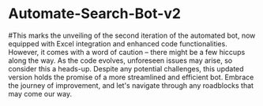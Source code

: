 # Automate-Search-Bot-v2


#This marks the unveiling of the second iteration of the automated bot, now equipped with Excel integration and enhanced code functionalities. However, it comes with a word of caution – there might be a few hiccups along the way. As the code evolves, unforeseen issues may arise, so consider this a heads-up. Despite any potential challenges, this updated version holds the promise of a more streamlined and efficient bot. Embrace the journey of improvement, and let's navigate through any roadblocks that may come our way.
